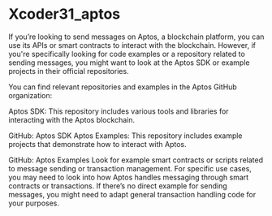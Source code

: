 # Xcoder31_aptos
If you’re looking to send messages on Aptos, a blockchain platform, you can use its APIs or smart contracts to interact with the blockchain. However, if you're specifically looking for code examples or a repository related to sending messages, you might want to look at the Aptos SDK or example projects in their official repositories.

You can find relevant repositories and examples in the Aptos GitHub organization:

Aptos SDK: This repository includes various tools and libraries for interacting with the Aptos blockchain.

GitHub: Aptos SDK
Aptos Examples: This repository includes example projects that demonstrate how to interact with Aptos.

GitHub: Aptos Examples
Look for example smart contracts or scripts related to message sending or transaction management. For specific use cases, you may need to look into how Aptos handles messaging through smart contracts or transactions. If there’s no direct example for sending messages, you might need to adapt general transaction handling code for your purposes.
